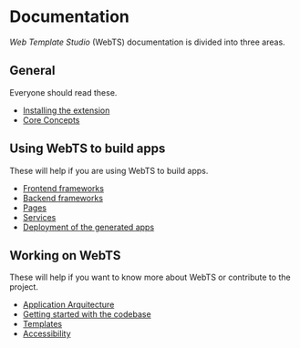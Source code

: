# Documentation
*Web Template Studio* (WebTS) documentation is divided into three areas.


## General
Everyone should read these.

- [Installing the extension](/docs/install.md)
- [Core Concepts](/docs/concepts.md)

## Using WebTS to build apps
These will help if you are using WebTS to build apps.

- [Frontend frameworks](/docs/generated-apps/frontend-frameworks)
- [Backend frameworks](/docs/generated-apps/backend-frameworks)
- [Pages](/docs/generated-apps/pages)
- [Services](/docs/generated-apps/services)
- [Deployment of the generated apps](/docs/generated-apps/deployment.md)


## Working on WebTS
These will help if you want to know more about WebTS or contribute to the project.

- [Application Arquitecture](/docs/contributing/application-architecture.md)
- [Getting started with the codebase](/docs/contributing/getting-started-developers.md)
- [Templates](./contributing/templates.md)
- [Accessibility](./contributing/accessibility.md)
